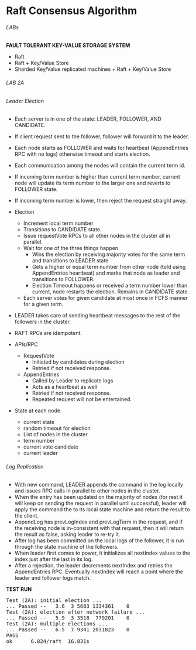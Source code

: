 # Raft Consensus Algorithm

###### LABs

**FAULT TOLERANT KEY-VALUE STORAGE SYSTEM**

* Raft
* Raft + Key/Value Store
* Sharded Key/Value replicated machines + Raft + Key/Value Store

###### LAB 2A



###### Leader Election

* Each server is in one of the state: LEADER, FOLLOWER, AND CANDIDATE.
* If client request sent to the follower, follower will forward it to the leader.
* Each node starts as FOLLOWER and waits for heartbeat (AppendEntries RPC with no logs) otherwise timeout and starts election.
* Each communication among the nodes will contain the current term id.
* If incoming term number is higher than current term number, current node will update its term number to the larger one and reverts to FOLLOWER state.
* If incoming term number is lower, then reject the request straight away.
* Election
  * Increment local term number
  * Transitions to CANDIDATE state.
  * Issue requestVote RPCs to all other nodes in the cluster all in parallel.
  * Wait for one of the three things happen
    * Wins the election by receiving majority votes for the same term and transitions to LEADER state
    * Gets a higher or equal term number from other node (told using AppendEntries heartbeat) and marks that node as leader and transitions to FOLLOWER.
    * Election Timeout happens or received a term number lower than current, node restarts the election. Remains in CANDIDATE state.
  * Each server votes for given candidate at most once in FCFS manner for a given term.
    
* LEADER takes care of sending heartbeat messages to the rest of the followers in the cluster.
* RAFT RPCs are idempotent.
    
* APIs/RPC
    * RequestVote
      * Initiated by candidates during election
      * Retried if not received response.
    * AppendEntries
      * Called by Leader to replicate logs
      * Acts as a heartbeat as well
      * Retried if not received response.
      * Repeated request will not be entertained.
* State at each node
    * current state
    * random timeout for election
    * List of nodes in the cluster
    * term number
    * current vote candidate
    * current leader

###### Log Replication

* With new command, LEADER appends the command in the log locally and issues RPC calls in parallel to other nodes in 
  the cluster.
* When the entry has been updated on the majority of nodes (for rest it will keep on sending the request in parallel 
  until successful), leader will apply the command the to its local state machine and return the result to the client.
* AppendLog has prevLogIndex and prevLogTerm in the request, and if the receiving node is in-consistent with that
  request, then it will return the result as false, asking leader to re-try it.
* After log has been committed on the local logs of the follower, it is run through the state machine of the followers.
* When leader first comes to power, it initializes all nextIndex values to the index just after the last in its log.
* After a rejection, the leader decrements nextIndex and retries the AppendEntries RPC. Eventually nextIndex will reach a point where the leader and follower logs match.

**TEST RUN**

<pre>
Test (2A): initial election ...
... Passed --   3.6  3 5683 1334361    0
Test (2A): election after network failure ...
... Passed --   5.9  3 3518  779201    0
Test (2A): multiple elections ...
... Passed --   6.5  7 9341 2031823    0
PASS
ok  	6.824/raft	16.831s
</pre>
